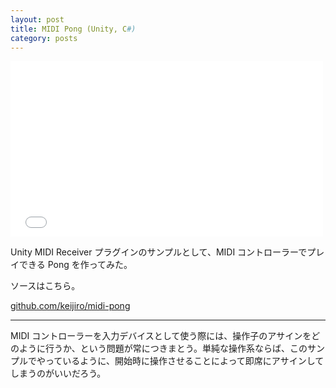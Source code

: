 ```yaml
---
layout: post
title: MIDI Pong (Unity, C#)
category: posts
---
```


<div class="videoframe"><iframe src="//player.vimeo.com/video/75535654" width="500" height="281" frameborder="0" webkitallowfullscreen mozallowfullscreen allowfullscreen></iframe></div>

Unity MIDI Receiver プラグインのサンプルとして、MIDI コントローラーでプレイできる Pong を作ってみた。

ソースはこちら。

[github.com/keijiro/midi-pong](https://github.com/keijiro/midi-pong)

---

MIDI コントローラーを入力デバイスとして使う際には、操作子のアサインをどのように行うか、という問題が常につきまとう。単純な操作系ならば、このサンプルでやっているように、開始時に操作させることによって即席にアサインしてしまうのがいいだろう。